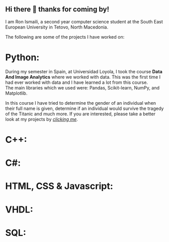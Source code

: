 ## Hi there 👋 thanks for coming by!

I am Ron Ismaili, a second year computer science student at the South East European University in Tetovo, North Macedonia.

The following are some of the projects I have worked on:

# **Python:**
During my semester in Spain, at Universidad Loyola, I took the course **Data And Image Analytics** where we worked with data. This was the first time I had ever worked with data and I have learned a lot from this course. <br>
The main libraries which we used were: Pandas, Scikit-learn, NumPy, and Matplotlib.

In this course I have tried to determine the gender of an individual when their full name is given, determine if an individual would survive the tragedy of the Titanic and much more. If you are interested, please take a better look at my projects by *[clicking me](https://github.com/RonIsmaili/Data-And-Image-Analytics)*.

# **C++:**


# **C#:**

# **HTML, CSS & Javascript:**

# **VHDL:**

# **SQL:**
